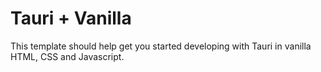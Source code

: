 # Tauri + Vanilla

This template should help get you started developing with Tauri in vanilla HTML, CSS and Javascript.